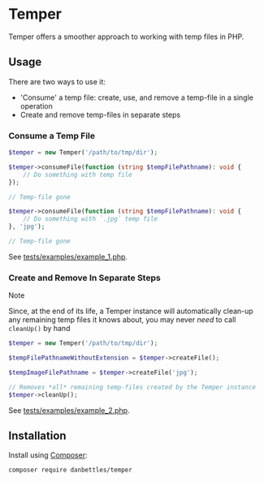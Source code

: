 # Temper

Temper offers a smoother approach to working with temp files in PHP.

## Usage

There are two ways to use it:

- 'Consume' a temp file: create, use, and remove a temp-file in a single operation
- Create and remove temp-files in separate steps

### Consume a Temp File

```php
$temper = new Temper('/path/to/tmp/dir');

$temper->consumeFile(function (string $tempFilePathname): void {
    // Do something with temp file
});

// Temp-file gone

$temper->consumeFile(function (string $tempFilePathname): void {
    // Do something with `.jpg` temp file
}, 'jpg');

// Temp-file gone
```

See [tests/examples/example_1.php](tests/examples/example_1.php).

### Create and Remove In Separate Steps

> [!NOTE]
> Since, at the end of its life, a Temper instance will automatically clean-up any remaining temp files it knows about, you may never *need* to call `cleanUp()` by hand

```php
$temper = new Temper('/path/to/tmp/dir');

$tempFilePathnameWithoutExtension = $temper->createFile();

$tempImageFilePathname = $temper->createFile('jpg');

// Removes *all* remaining temp-files created by the Temper instance
$temper->cleanUp();
```

See [tests/examples/example_2.php](tests/examples/example_2.php).

## Installation

Install using [Composer](https://getcomposer.org/):

```sh
composer require danbettles/temper
```
